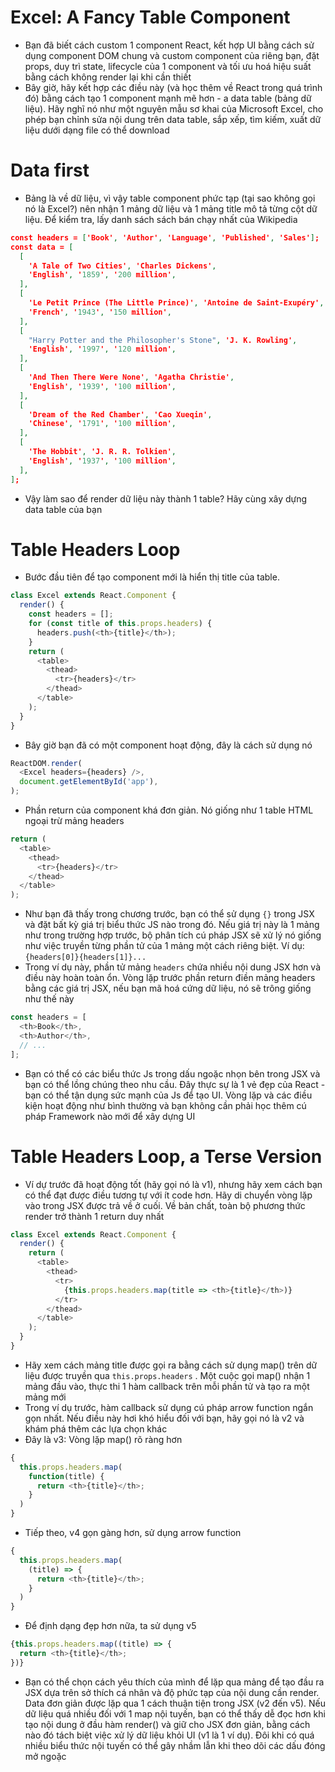 # Excel: A Fancy Table Component
- Bạn đã biết cách custom 1 component React, kết hợp UI bằng cách sử dụng component DOM chung và custom component của riêng bạn, đặt props, duy trì state, lifecycle của 1 component và tối ưu hoá hiệu suất bằng cách không render lại khi cần thiết
- Bây giờ, hãy kết hợp các điều này (và học thêm về React trong quá trình đó) bằng cách tạo 1 component mạnh mẽ hơn - a data table (bảng dữ liệu). Hãy nghĩ nó như một nguyên mẫu sơ khai của Microsoft Excel, cho phép bạn chỉnh sửa nội dung trên data table, sắp xếp, tìm kiếm, xuất dữ liệu dưới dạng file có thể download
# Data first
- Bảng là về dữ liệu, vì vậy table component phức tạp (tại sao không gọi nó là Excel?) nên nhận 1 mảng dữ liệu và 1 mảng title mô tả từng cột dữ liệu. Để kiểm tra, lấy danh sách sách bán chạy nhất của Wikipedia 
```json
const headers = ['Book', 'Author', 'Language', 'Published', 'Sales'];
const data = [
  [
    'A Tale of Two Cities', 'Charles Dickens',
    'English', '1859', '200 million',
  ],
  [
    'Le Petit Prince (The Little Prince)', 'Antoine de Saint-Exupéry',
    'French', '1943', '150 million',
  ],
  [
    "Harry Potter and the Philosopher's Stone", 'J. K. Rowling',
    'English', '1997', '120 million',
  ],
  [
    'And Then There Were None', 'Agatha Christie',
    'English', '1939', '100 million',
  ],
  [
    'Dream of the Red Chamber', 'Cao Xueqin',
    'Chinese', '1791', '100 million',
  ],
  [
    'The Hobbit', 'J. R. R. Tolkien',
    'English', '1937', '100 million',
  ],
];
```
- Vậy làm sao để render dữ liệu này thành 1 table? Hãy cùng xây dựng data table của bạn
# Table Headers Loop
- Bước đầu tiên để tạo component mới là hiển thị title của table. 
```js
class Excel extends React.Component {
  render() {
    const headers = [];
    for (const title of this.props.headers) {
      headers.push(<th>{title}</th>);
    }
    return (
      <table>
        <thead>
          <tr>{headers}</tr>
        </thead>
      </table>
    );
  }
}
```
- Bây giờ bạn đã có một component hoạt động, đây là cách sử dụng nó
```js
ReactDOM.render(
  <Excel headers={headers} />,
  document.getElementById('app'),
);
```
- Phần return của component khá đơn giản. Nó giống như 1 table HTML ngoại trừ mảng headers
```js
return (
  <table>
    <thead>
      <tr>{headers}</tr>
    </thead>
  </table>
);
```
- Như bạn đã thấy trong chương trước, bạn có thể sử dụng `{}` trong JSX và đặt bất kỳ giá trị biểu thức JS nào trong đó. Nếu giá trị này là 1 mảng như trong trường hợp trước, bộ phân tích cú pháp JSX sẽ xử lý nó giống như việc truyền từng phần tử của 1 mảng một cách riêng biệt. Ví dụ: `{headers[0]}{headers[1]}...`
- Trong ví dụ này, phần tử mảng `headers` chứa nhiều nội dung JSX hơn và điều này hoàn toàn ổn. Vòng lặp trước phần return điền mảng headers bằng các giá trị JSX, nếu bạn mã hoá cứng dữ liệu, nó sẽ trông giống như thế này
```js
const headers = [
  <th>Book</th>,
  <th>Author</th>,
  // ...
];
```
- Bạn có thể có các biểu thức Js trong dấu ngoặc nhọn bên trong JSX và bạn có thể lồng chúng theo nhu cầu. Đây thực sự là 1 vẻ đẹp của React  - bạn có thể tận dụng sức mạnh của Js để tạo UI. Vòng lặp và các điều kiện hoạt động như bình thường và bạn không cần phải học thêm cú pháp Framework nào mới để xây dựng UI
# Table Headers Loop, a Terse Version
- Ví dự trước đã hoạt động tốt (hãy gọi nó là v1), nhưng hãy xem cách bạn có thể đạt được điều tương tự với ít code hơn. Hãy di chuyển vòng lặp vào trong JSX được trả về ở cuối. Về bản chất, toàn bộ phương thức render trở thành 1 return duy nhất
```js
class Excel extends React.Component {
  render() {
    return (
      <table>
        <thead>
          <tr>
            {this.props.headers.map(title => <th>{title}</th>)}
          </tr>
        </thead>
      </table>
    );
  }
}
```
- Hãy xem cách mảng title được gọi ra bằng cách sử dụng map() trên dữ liệu được truyền qua `this.props.headers` . Một cuộc gọi map() nhận 1 mảng đầu vào, thực thi 1 hàm callback trên mỗi phần tử và tạo ra một mảng mới
- Trong ví dụ trước, hàm callback sử dụng cú pháp arrow function ngắn gọn nhất. Nếu điều này hơi khó hiểu đối với bạn, hãy gọi nó là v2 và khám phá thêm các lựa chọn khác
- Đây là v3: Vòng lặp map() rõ ràng hơn
```js
{
  this.props.headers.map(
    function(title) {
      return <th>{title}</th>;
    }
  )
}
```
- Tiếp theo, v4 gọn gàng hơn, sử dụng arrow function
```js
{
  this.props.headers.map(
    (title) => {
      return <th>{title}</th>;
    }
  )
}
```
- Để định dạng đẹp hơn nữa, ta sử dụng v5
```js
{this.props.headers.map((title) => {
  return <th>{title}</th>;
})}
```
- Bạn có thể chọn cách yêu thích của mình để lặp qua mảng để tạo đầu ra JSX dựa trên sở thích cá nhân và độ phức tạp của nội dung cần render. Data đơn giản được lặp qua 1 cách thuận tiện trong JSX (v2 đến v5). Nếu dữ liệu quá nhiều đối với 1 map nội tuyến, bạn có thể thấy dễ đọc hơn khi tạo nội dung ở đầu hàm render() và giữ cho JSX đơn giản, bằng cách nào đó tách biệt việc xử lý dữ liệu khỏi UI (v1 là 1 ví dụ). Đôi khi có quá nhiều biểu thức nội tuyến có thể gây nhầm lẫn khi theo dõi các dấu đóng mở ngoặc